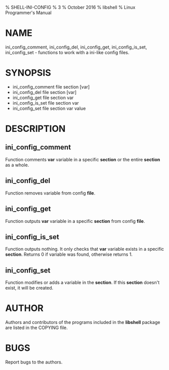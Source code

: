 % SHELL-INI-CONFIG
% 3
% October 2016
% libshell
% Linux Programmer's Manual

# NAME #

ini_config_comment, ini_config_del, ini_config_get, ini_config_is_set,
ini_config_set - functions to work with a ini-like config files.

# SYNOPSIS #

- ini_config_comment file section [var]
- ini_config_del file section [var]
- ini_config_get file section var
- ini_config_is_set file section var
- ini_config_set file section var value

# DESCRIPTION #

## ini_config_comment ##
Function comments **var** variable in a specific **section** or the entire **section** as a whole.

## ini_config_del ##
Function removes variable from config **file**.

## ini_config_get ##
Function outputs **var** variable in a specific **section** from config **file**.

## ini_config_is_set ##
Function outputs nothing. It only checks that **var** variable exists in a specific **section**.
Returns 0 if variable was found, otherwise returns 1.

## ini_config_set ##
Function modifies or adds a variable in the **section**. If this **section** doesn't exist,
it will be created.

# AUTHOR #
Authors and contributors of the programs included in the **libshell** package are listed
in the COPYING file.

# BUGS #
Report bugs to the authors.


